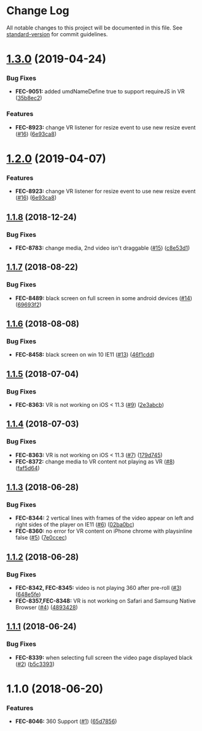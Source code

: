 # Change Log

All notable changes to this project will be documented in this file. See [standard-version](https://github.com/conventional-changelog/standard-version) for commit guidelines.

<a name="1.3.0"></a>
# [1.3.0](https://github.com/kaltura/playkit-js-vr/compare/v1.1.8...v1.3.0) (2019-04-24)


### Bug Fixes

* **FEC-9051:** added umdNameDefine true to support requireJS in VR ([35b8ec2](https://github.com/kaltura/playkit-js-vr/commit/35b8ec2))


### Features

* **FEC-8923:** change VR listener for resize event to use new resize event ([#16](https://github.com/kaltura/playkit-js-vr/issues/16)) ([6e93ca8](https://github.com/kaltura/playkit-js-vr/commit/6e93ca8))



<a name="1.2.0"></a>
# [1.2.0](https://github.com/vidiun/pakhshkit-js-vr/compare/v1.1.8...v1.2.0) (2019-04-07)


### Features

* **FEC-8923:** change VR listener for resize event to use new resize event ([#16](https://github.com/vidiun/pakhshkit-js-vr/issues/16)) ([6e93ca8](https://github.com/vidiun/pakhshkit-js-vr/commit/6e93ca8))



<a name="1.1.8"></a>
## [1.1.8](https://github.com/vidiun/pakhshkit-js-vr/compare/v1.1.7...v1.1.8) (2018-12-24)


### Bug Fixes

* **FEC-8783:** change media, 2nd video isn't draggable ([#15](https://github.com/vidiun/pakhshkit-js-vr/issues/15)) ([c8e53d1](https://github.com/vidiun/pakhshkit-js-vr/commit/c8e53d1))



<a name="1.1.7"></a>
## [1.1.7](https://github.com/vidiun/pakhshkit-js-vr/compare/v1.1.6...v1.1.7) (2018-08-22)


### Bug Fixes

* **FEC-8489:** black screen on full screen in some android devices ([#14](https://github.com/vidiun/pakhshkit-js-vr/issues/14)) ([69693f2](https://github.com/vidiun/pakhshkit-js-vr/commit/69693f2))



<a name="1.1.6"></a>
## [1.1.6](https://github.com/vidiun/pakhshkit-js-vr/compare/v1.1.5...v1.1.6) (2018-08-08)


### Bug Fixes

* **FEC-8458:** black screen on win 10 IE11 ([#13](https://github.com/vidiun/pakhshkit-js-vr/issues/13)) ([46f1cdd](https://github.com/vidiun/pakhshkit-js-vr/commit/46f1cdd))



<a name="1.1.5"></a>
## [1.1.5](https://github.com/vidiun/pakhshkit-js-vr/compare/v1.1.4...v1.1.5) (2018-07-04)


### Bug Fixes

* **FEC-8363:** VR is not working on iOS < 11.3 ([#9](https://github.com/vidiun/pakhshkit-js-vr/issues/9)) ([2e3abcb](https://github.com/vidiun/pakhshkit-js-vr/commit/2e3abcb))



<a name="1.1.4"></a>
## [1.1.4](https://github.com/vidiun/pakhshkit-js-vr/compare/v1.1.3...v1.1.4) (2018-07-03)


### Bug Fixes

* **FEC-8363:** VR is not working on iOS < 11.3 ([#7](https://github.com/vidiun/pakhshkit-js-vr/issues/7)) ([179d745](https://github.com/vidiun/pakhshkit-js-vr/commit/179d745))
* **FEC-8372:** change media to VR content not playing as VR ([#8](https://github.com/vidiun/pakhshkit-js-vr/issues/8)) ([faf5d64](https://github.com/vidiun/pakhshkit-js-vr/commit/faf5d64))



<a name="1.1.3"></a>
## [1.1.3](https://github.com/vidiun/pakhshkit-js-vr/compare/v1.1.2...v1.1.3) (2018-06-28)


### Bug Fixes

* **FEC-8344:** 2 vertical lines with frames of the video appear on left and right sides of the player on IE11 ([#6](https://github.com/vidiun/pakhshkit-js-vr/issues/6)) ([02ba0bc](https://github.com/vidiun/pakhshkit-js-vr/commit/02ba0bc))
* **FEC-8360:** no error for VR content on iPhone chrome with playsinline false ([#5](https://github.com/vidiun/pakhshkit-js-vr/issues/5)) ([7e0ccec](https://github.com/vidiun/pakhshkit-js-vr/commit/7e0ccec))



<a name="1.1.2"></a>
## [1.1.2](https://github.com/vidiun/pakhshkit-js-vr/compare/v1.1.1...v1.1.2) (2018-06-28)


### Bug Fixes

* **FEC-8342, FEC-8345:** video is not playing 360 after pre-roll ([#3](https://github.com/vidiun/pakhshkit-js-vr/issues/3)) ([648e5fe](https://github.com/vidiun/pakhshkit-js-vr/commit/648e5fe))
* **FEC-8357,FEC-8348:** VR is not working on Safari and Samsung Native Browser ([#4](https://github.com/vidiun/pakhshkit-js-vr/issues/4)) ([4893428](https://github.com/vidiun/pakhshkit-js-vr/commit/4893428))



<a name="1.1.1"></a>
## [1.1.1](https://github.com/vidiun/pakhshkit-js-vr/compare/v1.1.0...v1.1.1) (2018-06-24)


### Bug Fixes

* **FEC-8339:** when selecting full screen the video page displayed black ([#2](https://github.com/vidiun/pakhshkit-js-vr/issues/2)) ([b5c3393](https://github.com/vidiun/pakhshkit-js-vr/commit/b5c3393))



<a name="1.1.0"></a>
# 1.1.0 (2018-06-20)


### Features

* **FEC-8046:** 360 Support ([#1](https://github.com/vidiun/pakhshkit-js-vr/issues/1)) ([65d7856](https://github.com/vidiun/pakhshkit-js-vr/commit/65d7856))
